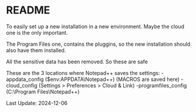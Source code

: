 # README

To easily set up a new installation in a new environment. Maybe the cloud one is the only important.

The Program Files one, contains the pluggins, so the new installation should also have them installed.

All the sensitive data has been removed. So these are safe




These are the 3 locations where Notepad++ saves the settings:
-appdata_config ($env:APPDATA\Notepad++) (MACROS are saved here)
-cloud_config (Settings > Preferences > Cloud & Link)
-programfiles_config (C:\Program Files\Notepad++)


Last Update: 2024-12-06
